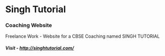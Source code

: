 # Singh Tutorial 
### Coaching Website
Freelance Work - Website for a CBSE Coaching named SINGH TUTORIAL

##### Visit  - http://singhtutorial.com/
